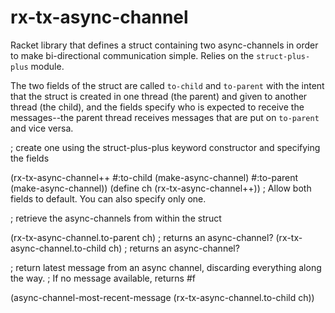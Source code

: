 rx-tx-async-channel
===================

Racket library that defines a struct containing two async-channels in order to make bi-directional communication simple.  Relies on the `struct-plus-plus` module.

The two fields of the struct are called `to-child` and `to-parent` with the intent that the struct is created in one thread (the parent) and given to another thread (the child), and the fields specify who is expected to receive the messages--the parent thread receives messages that are put on `to-parent` and vice versa.

; create one using the struct-plus-plus keyword constructor and specifying the fields

(rx-tx-async-channel++ #:to-child (make-async-channel) #:to-parent (make-async-channel))
(define ch (rx-tx-async-channel++)) ; Allow both fields to default. You can also specify only one.

; retrieve the async-channels from within the struct

(rx-tx-async-channel.to-parent ch) ; returns an async-channel?
(rx-tx-async-channel.to-child ch) ; returns an async-channel?

; return latest message from an async channel, discarding everything along the way.
; If no message available, returns #f

(async-channel-most-recent-message (rx-tx-async-channel.to-child ch)) 